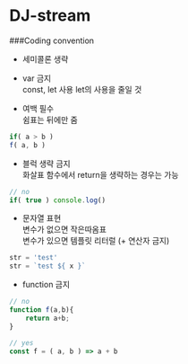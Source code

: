 # DJ-stream
###Coding convention

- 세미콜론 생략

- var 금지  
const, let 사용
let의 사용을 줄일 것

- 여백 필수  
쉼표는 뒤에만 줌
``` js
if( a > b )
f( a, b )
```

- 블럭 생략 금지  
화살표 함수에서 return을 생략하는 경우는 가능
``` js
// no
if( true ) console.log()
```

-  문자열 표현  
변수가 없으면 작은따옴표  
변수가 있으면 템플릿 리터럴 (+ 연산자 금지)
``` js
str = 'test'
str = `test ${ x }`
```

- function 금지
``` js
// no
function f(a,b){
	return a+b;
}

// yes
const f = ( a, b ) => a + b
```
